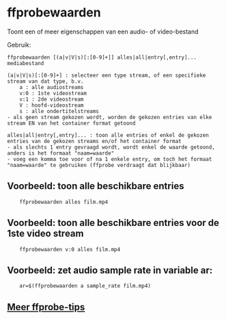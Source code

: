 # ffprobewaarden
Toont een of meer eigenschappen van een audio- of video-bestand

Gebruik:

    ffprobewaarden [(a|v|V|s)[:[0-9]+]] alles|all|entry[,entry]... mediabestand

    (a|v|V|s)[:[0-9]+] : selecteer een type stream, of een specifieke stream van dat type, b.v.
        a : alle audiostreams
        v:0 : 1ste videostream
        v:1 : 2de videostream
        V : hoofd-videostream
        s : alle ondertitelstreams
    - als geen stream gekozen wordt, worden de gekozen entries van elke stream EN van het container format getoond
    
    alles|all|entry[,entry]... : toon alle entries of enkel de gekozen entries van de gekozen streams en/of het container format
    - als slechts 1 entry gevraagd wordt, wordt enkel de waarde getoond, anders is het formaat "naam=waarde"
    - voeg een komma toe voor of na 1 enkele entry, om toch het formaat "naam=waarde" te gebruiken (ffprobe verdraagt dat blijkbaar)

## Voorbeeld: toon alle beschikbare entries
		ffprobewaarden alles film.mp4

## Voorbeeld: toon alle beschikbare entries voor de 1ste video stream
		ffprobewaarden v:0 alles film.mp4

## Voorbeeld: zet audio sample rate in variable ar:
	 	ar=$(ffprobewaarden a sample_rate film.mp4)

## [Meer ffprobe-tips](https://trac.ffmpeg.org/wiki/FFprobeTips)
